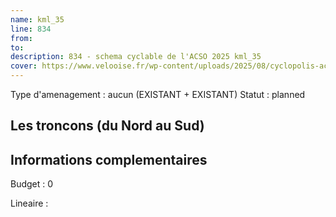 ```yaml
---
name: kml_35 
line: 834
from: 
to:  
description: 834 - schema cyclable de l'ACSO 2025 kml_35 
cover: https://www.velooise.fr/wp-content/uploads/2025/08/cyclopolis-acso-834.jpg
---
```

Type d'amenagement : aucun (EXISTANT + EXISTANT)
Statut : planned
## Les troncons (du Nord au Sud)

## Informations complementaires

Budget  : 0 

Lineaire :

